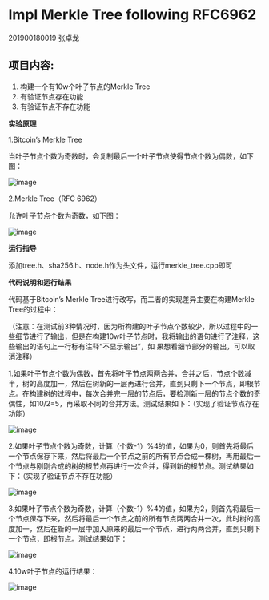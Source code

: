 # Impl Merkle Tree following RFC6962

201900180019 张卓龙


## 项目内容:
  1. 构建一个有10w个叶子节点的Merkle Tree         
  2. 有验证节点存在功能         
  3. 有验证节点不存在功能        
 
 

**实验原理**

1.Bitcoin’s Merkle Tree

当叶子节点个数为奇数时，会复制最后一个叶子节点使得节点个数为偶数，如下图：

![image](https://user-images.githubusercontent.com/105548921/180649579-0fe570a3-34ae-406a-800a-d6fc7c54c67a.png)

2.Merkle Tree（RFC 6962）

允许叶子节点个数为奇数，如下图：

![image](https://user-images.githubusercontent.com/105548921/180649667-76d9312b-a120-4761-b604-aac7a43b93f0.png)

**运行指导**

添加tree.h、sha256.h、node.h作为头文件，运行merkle_tree.cpp即可

**代码说明和运行结果**

代码基于Bitcoin’s Merkle Tree进行改写，而二者的实现差异主要在构建Merkle Tree的过程中：

（注意：在测试前3种情况时，因为所构建的叶子节点个数较少，所以过程中的一些细节进行了输出，但是在构建10w叶子节点时，我将输出的语句进行了注释，这些输出的语句上一行标有注释“不显示输出”，如
果想看细节部分的输出，可以取消注释）

1.如果叶子节点个数为偶数，首先将叶子节点两两合并，合并之后，节点个数减半，树的高度加一，然后在树新的一层再进行合并，直到只剩下一个节点，即根节点。在构建树的过程中，每次合并完一层的节点后，要检测新一层的节点个数的奇偶性，如10/2=5，再采取不同的合并方法。测试结果如下：（实现了验证节点存在功能）

![image](https://user-images.githubusercontent.com/105548921/180649980-dc0cee58-c0c4-4b82-805c-21e7f4cd6702.png)

2.如果叶子节点个数为奇数，计算（个数-1）%4的值，如果为0，则首先将最后一个节点保存下来，然后将最后一个节点之前的所有节点合成一棵树，再用最后一个节点与刚刚合成的树的根节点再进行一次合并，得到新的根节点。测试结果如下：（实现了验证节点不存在功能）

![image](https://user-images.githubusercontent.com/105548921/180650211-bc006a0f-7816-4727-8b09-a0a609df593b.png)


3.如果叶子节点个数为奇数，计算（个数-1）%4的值，如果为2，则首先将最后一个节点保存下来，然后将最后一个节点之前的所有节点两两合并一次，此时树的高度加一，然后在新的一层中加入原来的最后一个节点，进行两两合并，直到只剩下一个节点，即根节点。测试结果如下：

![image](https://user-images.githubusercontent.com/105548921/180650241-486460c3-3643-4310-9986-ac3fc1c5809f.png)

4.10w叶子节点的运行结果：

![image](https://user-images.githubusercontent.com/105548921/181914308-1026235f-a964-44af-92fe-ef36f4704af6.png)
